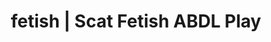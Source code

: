 ---
categories:
- Erotic Audiobooks
- ASMR Porn
- Mindful Kink
- Femdom
- Scat Fetish
image: /assets/images/1747713805169.png
layout: post
schema:
  description: Premium adult content featuring ABDL Play, Scat Fetish. High-quality
    artwork with erotic themes.
  keywords:
  - Lingerie Art
  - ABDL Play
  - Scat Fetish
  - POV Erotica
  - Vintage Boudoir
  - Roleplay Fantasies
  name: 1747713805169 | ABDL Play Scat Fetish
  type: VisualArtwork
seo:
  description: Featured content with exclusive ABDL Play, Scat Fetish. HD images available.
  keywords: ABDL Play, Scat Fetish
  og_image: /assets/images/1747713805169.png
  schema_type: VisualArtwork
tags:
- '#fetish'
- ABDL Play
- Scat Fetish
title: fetish | Scat Fetish ABDL Play
---
